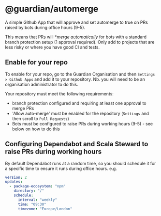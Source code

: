 # @guardian/automerge

A simple Github App that will approve and set automerge to true on PRs raised 
by bots during office hours (9-5).

This means that PRs will **merge automatically* for bots with a standard branch
protection setup (1 approval required). Only add to projects that are less
risky or where you have good CI and tests.

## Enable for your repo

To enable for your repo, go to the Guardian Organisation and then `Settings >
Github Apps` and add it to your repository. Nb. you will need to be an
organisation administrator to do this.

Your repository must meet the following requirements:

- branch protection configured and requiring at least one approval to merge PRs
- 'Allow auto-merge' must be enabled for the repository (`Settings` and then
  scroll to `Pull Requests`)
- Bots must be configured to raise PRs during working hours (9-5) - see below on
  how to do this

## Configuring Dependabot and Scala Steward to raise PRs during working hours

By default Dependabot runs at a random time, so you should schedule it for
a specific time to ensure it runs during office hours. e.g.

```yaml
version: 2
updates:
  - package-ecosystem: "npm"
    directory: "/"
    schedule:
      interval: "weekly"
      time: "09:30"
      timezone: "Europe/London"
```
